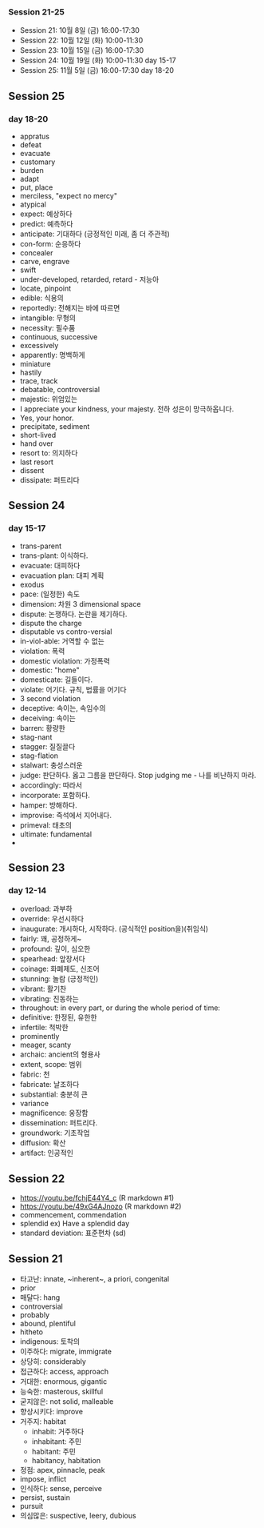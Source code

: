 ### Session 21-25

+ Session 21: 10월 8일 (금) 16:00-17:30
+ Session 22: 10월 12일 (화) 10:00-11:30
+ Session 23: 10월 15일 (금) 16:00-17:30
+ Session 24: 10월 19일 (화) 10:00-11:30 day 15-17
+ Session 25: 11월 5일 (금) 16:00-17:30 day 18-20

## Session 25

### day 18-20

+ appratus
+ defeat
+ evacuate
+ customary
+ burden
+ adapt
+ put, place
+ merciless, "expect no mercy"
+ atypical
+ expect: 예상하다
+ predict: 예측하다
+ anticipate: 기대하다 (긍정적인 미래, 좀 더 주관적)
+ con-form: 순응하다
+ concealer
+ carve, engrave
+ swift
+ under-developed, retarded, retard - 저능아
+ locate, pinpoint
+ edible: 식용의
+ reportedly: 전해지는 바에 따르면
+ intangible: 무형의
+ necessity: 필수품
+ continuous, successive
+ excessively
+ apparently: 명백하게
+ miniature
+ hastily
+ trace, track
+ debatable, controversial
+ majestic: 위엄있는
+ I appreciate your kindness, your majesty. 전하 성은이 망극하옵니다.
+ Yes, your honor.
+ precipitate, sediment
+ short-lived
+ hand over
+ resort to: 의지하다
+ last resort
+ dissent
+ dissipate: 퍼트리다

## Session 24

### day 15-17

+ trans-parent
+ trans-plant: 이식하다.
+ evacuate: 대피하다
+ evacuation plan: 대피 계획
+ exodus
+ pace: (일정한) 속도
+ dimension: 차원 3 dimensional space
+ dispute: 논쟁하다. 논란을 제기하다.
+ dispute the charge
+ disputable vs contro-versial
+ in-viol-able: 거역할 수 없는
+ violation: 폭력
+ domestic violation: 가정폭력
+ domestic: "home"
+ domesticate: 길들이다.
+ violate: 어기다. 규칙, 법률을 어기다
+ 3 second violation
+ deceptive: 속이는, 속임수의
+ deceiving: 속이는
+ barren: 황량한
+ stag-nant
+ stagger: 질질끌다
+ stag-flation
+ stalwart: 충성스러운
+ judge: 판단하다. 옳고 그름을 판단하다. Stop judging me - 나를 비난하지 마라.
+ accordingly: 따라서
+ incorporate: 포함하다.
+ hamper: 방해하다.
+ improvise: 즉석에서 지어내다.
+ primeval: 태초의
+ ultimate: fundamental
+ 

## Session 23

### day 12-14

+ overload: 과부하
+ override: 우선시하다
+ inaugurate: 개시하다, 시작하다. (공식적인 position을)(취임식)
+ fairly: 꽤, 공정하게~
+ profound: 깊이, 심오한
+ spearhead: 앞장서다
+ coinage: 화폐제도, 신조어
+ stunning: 놀람 (긍정적인)
+ vibrant: 활기찬
+ vibrating: 진동하는
+ throughout: in every part, or during the whole period of time:
+ definitive: 한정된, 유한한
+ infertile: 척박한
+ prominently
+ meager, scanty
+ archaic: ancient의 형용사
+ extent, scope: 범위
+ fabric: 천
+ fabricate: 날조하다
+ substantial: 충분히 큰
+ variance
+ magnificence: 웅장함
+ dissemination: 퍼트리다. 
+ groundwork: 기초작업
+ diffusion: 확산
+ artifact: 인공적인

## Session 22

+ https://youtu.be/fchjE44Y4_c (R markdown #1)
+ https://youtu.be/49xG4AJnozo (R markdown #2)
+ commencement, commendation
+ splendid ex) Have a splendid day
+ standard deviation: 표준편차 (sd)

## Session 21

+ 타고난: innate, ~inherent~, a priori, congenital
+ prior
+ 매달다: hang 
+ controversial
+ probably
+ abound, plentiful
+ hitheto
+ indigenous: 토착의
+ 이주하다: migrate, immigrate
+ 상당히: considerably
+ 접근하다: access, approach
+ 거대한: enormous, gigantic
+ 능숙한: masterous, skillful
+ 굳지않은: not solid, malleable
+ 향상시키다: improve
+ 거주지: habitat
    + inhabit: 거주하다
    + inhabitant: 주민
    + habitant: 주민
    + habitancy, habitation
+ 정점: apex, pinnacle, peak
+ impose, inflict
+ 인식하다: sense, perceive 
+ persist, sustain
+ pursuit
+ 의심많은: suspective, leery, dubious
